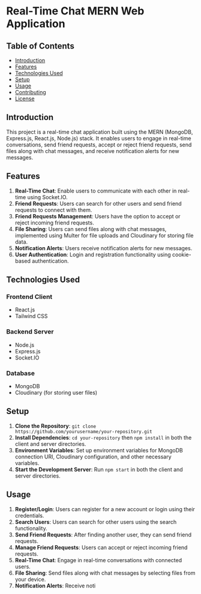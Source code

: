 # Real-Time Chat MERN Web Application

## Table of Contents

- [Introduction](#introduction)
- [Features](#features)
- [Technologies Used](#technologies-used)
- [Setup](#setup)
- [Usage](#usage)
- [Contributing](#contributing)
- [License](#license)

## Introduction

This project is a real-time chat application built using the MERN (MongoDB, Express.js, React.js, Node.js) stack. It enables users to engage in real-time conversations, send friend requests, accept or reject friend requests, send files along with chat messages, and receive notification alerts for new messages.

## Features

1. **Real-Time Chat**: Enable users to communicate with each other in real-time using Socket.IO.
2. **Friend Requests**: Users can search for other users and send friend requests to connect with them.
3. **Friend Requests Management**: Users have the option to accept or reject incoming friend requests.
4. **File Sharing**: Users can send files along with chat messages, implemented using Multer for file uploads and Cloudinary for storing file data.
5. **Notification Alerts**: Users receive notification alerts for new messages.
6. **User Authentication**: Login and registration functionality using cookie-based authentication.

## Technologies Used

### Frontend Client
- React.js
- Tailwind CSS

### Backend Server
- Node.js
- Express.js
- Socket.IO

### Database
- MongoDB
- Cloudinary (for storing user files)

## Setup

1. **Clone the Repository**: `git clone https://github.com/yourusername/your-repository.git`
2. **Install Dependencies**: `cd your-repository` then `npm install` in both the client and server directories.
3. **Environment Variables**: Set up environment variables for MongoDB connection URI, Cloudinary configuration, and other necessary variables.
4. **Start the Development Server**: Run `npm start` in both the client and server directories.

## Usage

1. **Register/Login**: Users can register for a new account or login using their credentials.
2. **Search Users**: Users can search for other users using the search functionality.
3. **Send Friend Requests**: After finding another user, they can send friend requests.
4. **Manage Friend Requests**: Users can accept or reject incoming friend requests.
5. **Real-Time Chat**: Engage in real-time conversations with connected users.
6. **File Sharing**: Send files along with chat messages by selecting files from your device.
7. **Notification Alerts**: Receive noti
